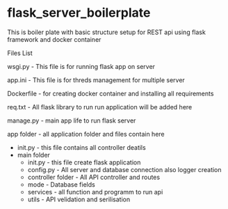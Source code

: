 # flask_server_boilerplate

This is boiler plate with basic structure setup for REST api using flask framework and docker container

Files List

wsgi.py - This file is for running flask app on server

app.ini - This file is for threds management for multiple server

Dockerfile - for creating docker container and installing all requirements

req.txt - All flask library to run run application will be added here

manage.py - main app life to run flask server

app folder - all application folder and files contain here

- init.py - this file contains all controller deatils
- main folder
  - init.py - this file create flask application
  - config.py - All server and database connection also logger creation
  - controller folder - All API controller and routes
  - mode - Database fields
  - services - all function and programm to run api
  - utils - API velidation and serilisation
